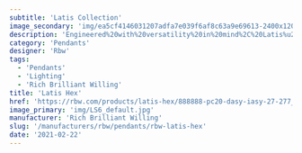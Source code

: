 ```yaml
---
subtitle: 'Latis Collection'
image_secondary: 'img/ea5cf4146031207adfa7e039f6af8c63a9e69613-2400x1200.png'
description: 'Engineered%20with%20versatility%20in%20mind%2C%20Latis%u2019s%20intelligent%2C%20fail-safe%20design%20easily%20adapts%20to%20a%20wide%20range%20of%20spaces%2C%20looks%2C%20and%20architectural%20conditions.%20Evocative%20of%20a%20structural%20I-beam%2C%20its%20deceptively%20minimalist%20profile%20packs%20robust%20performance%20capabilities%20into%20RBW%u2019s%20new%20optic%20platform.'
category: 'Pendants'
designer: 'Rbw'
tags:
  - 'Pendants'
  - 'Lighting'
  - 'Rich Brilliant Willing'
title: 'Latis Hex'
href: 'https://rbw.com/products/latis-hex/888888-pc20-dasy-iasy-27-277_10_din-no_s'
image_primary: 'img/LS6_default.jpg'
manufacturer: 'Rich Brilliant Willing'
slug: '/manufacturers/rbw/pendants/rbw-latis-hex'
date: '2021-02-22'
---
```

